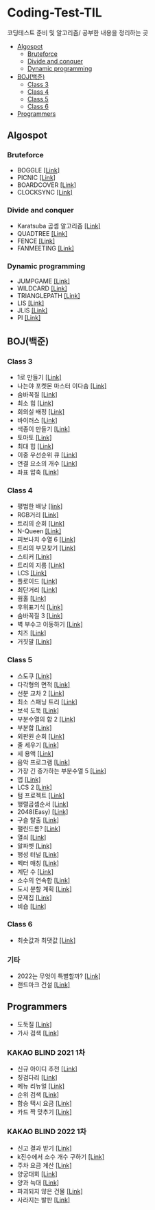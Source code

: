 # Coding-Test-TIL
코딩테스트 준비 및 알고리즘/ 공부한 내용을 정리하는 곳

* [Algospot](#algospot)
  + [Bruteforce](#Bruteforce)
  + [Divide and conquer](#Divide-and-conquer)
  + [Dynamic programming](#Dynamic-programming)
* [BOJ(백준)](#boj----)
  + [Class 3](#class-3)
  + [Class 4](#class-4)
  + [Class 5](#class-5)
  + [Class 6](#class-6)
* [Programmers](#programmers)
   
## Algospot
### Bruteforce
* BOGGLE [[Link]](https://github.com/Uniaut/Coding-Test-TIL/blob/main/Algospot/BOGGLE.md)
* PICNIC [[Link]](https://github.com/Uniaut/Coding-Test-TIL/blob/main/Algospot/PICNIC.md)
* BOARDCOVER [[Link]](https://github.com/Uniaut/Coding-Test-TIL/blob/main/Algospot/BOARDCOVER.md)
* CLOCKSYNC [[Link]](https://github.com/Uniaut/Coding-Test-TIL/blob/main/Algospot/CLOCKSYNC.md)
### Divide and conquer
* Karatsuba 곱셈 알고리즘 [[Link]](https://github.com/Uniaut/Coding-Test-TIL/blob/main/Algospot/Karatsuba.md)
* QUADTREE [[Link]](https://github.com/Uniaut/Coding-Test-TIL/blob/main/Algospot/QUADTREE.md)
* FENCE [[Link]](https://github.com/Uniaut/Coding-Test-TIL/blob/main/Algospot/FENCE.md)
* FANMEETING [[Link]](https://github.com/Uniaut/Coding-Test-TIL/blob/main/Algospot/FANMEETING.md)
### Dynamic programming
* JUMPGAME [[Link]](https://github.com/Uniaut/Coding-Test-TIL/blob/main/Algospot/JUMPGAME.md)
* WILDCARD [[Link]](https://github.com/Uniaut/Coding-Test-TIL/blob/main/Algospot/WILDCARD.md)
* TRIANGLEPATH [[Link]](https://github.com/Uniaut/Coding-Test-TIL/blob/main/Algospot/TRIANGLEPATH.md)
* LIS [[Link]](https://github.com/Uniaut/Coding-Test-TIL/blob/main/Algospot/LIS.md)
* JLIS [[Link]](https://github.com/Uniaut/Coding-Test-TIL/blob/main/Algospot/JLIS.md)
* PI [[Link]](https://github.com/Uniaut/Coding-Test-TIL/blob/main/Algospot/PI.md)

## BOJ(백준)
### Class 3
* 1로 만들기 [[Link]](https://github.com/Uniaut/Coding-Test-TIL/blob/main/BOJ/1463.md)
* 나는야 포켓몬 마스터 이다솜 [[Link]](https://github.com/Uniaut/Coding-Test-TIL/blob/main/BOJ/1620.md)
* 숨바꼭질 [[Link]](https://github.com/Uniaut/Coding-Test-TIL/blob/main/BOJ/1697.md)
* 최소 힙 [[Link]](https://github.com/Uniaut/Coding-Test-TIL/blob/main/BOJ/1927.md)
* 회의실 배정 [[Link]](https://github.com/Uniaut/Coding-Test-TIL/blob/main/BOJ/1931.md)
* 바이러스 [[Link]](https://github.com/Uniaut/Coding-Test-TIL/blob/main/BOJ/2606.md)
* 색종이 만들기 [[Link]](https://github.com/Uniaut/Coding-Test-TIL/blob/main/BOJ/2630.md)
* 토마토 [[Link]](https://github.com/Uniaut/Coding-Test-TIL/blob/main/BOJ/7576.md)
* 최대 힙 [[Link]](https://github.com/Uniaut/Coding-Test-TIL/blob/main/BOJ/11279.md)
* 이중 우선순위 큐 [[Link]](https://github.com/Uniaut/Coding-Test-TIL/blob/main/BOJ/7662.md)
* 연결 요소의 개수 [[Link]](https://github.com/Uniaut/Coding-Test-TIL/blob/main/BOJ/11724.md)
* 좌표 압축 [[Link]](https://github.com/Uniaut/Coding-Test-TIL/blob/main/BOJ/18870.md)
### Class 4
* 평범한 배낭 [[link]](https://github.com/Uniaut/Coding-Test-TIL/blob/main/BOJ/12865.md)
* RGB거리 [[Link]](https://github.com/Uniaut/Coding-Test-TIL/blob/main/BOJ/1149.md)
* 트리의 순회 [[Link]](https://github.com/Uniaut/Coding-Test-TIL/blob/main/BOJ/2263.md)
* N-Queen [[Link]](https://github.com/Uniaut/Coding-Test-TIL/blob/main/BOJ/9663.md)
* 피보나치 수열 6 [[Link]](https://github.com/Uniaut/Coding-Test-TIL/blob/main/BOJ/11444.md)
* 트리의 부모찾기 [[Link]](https://github.com/Uniaut/Coding-Test-TIL/blob/main/BOJ/11725.md)
* 스티커 [[Link]](https://github.com/Uniaut/Coding-Test-TIL/blob/main/BOJ/9465.md)
* 트리의 지름 [[Link]](https://github.com/Uniaut/Coding-Test-TIL/blob/main/BOJ/1167.md)
* LCS [[Link]](https://github.com/Uniaut/Coding-Test-TIL/blob/main/BOJ/9251.md)
* 플로이드 [[Link]](https://github.com/Uniaut/Coding-Test-TIL/blob/main/BOJ/11404.md)
* 최단거리 [[Link]](https://github.com/Uniaut/Coding-Test-TIL/blob/main/BOJ/1753.md)
* 웜홀 [[Link]](https://github.com/Uniaut/Coding-Test-TIL/blob/main/BOJ/1865.md)
* 후위표기식 [[Link]](https://github.com/Uniaut/Coding-Test-TIL/blob/main/BOJ/1927.md)
* 숨바꼭질 3 [[Link]](https://github.com/Uniaut/Coding-Test-TIL/blob/main/BOJ/13549.md)
* 벽 부수고 이동하기 [[Link]](https://github.com/Uniaut/Coding-Test-TIL/blob/main/BOJ/2206.md)
* 치즈 [[Link]](https://github.com/Uniaut/Coding-Test-TIL/blob/main/BOJ/2638.md)
* 거짓말 [[Link]](https://github.com/Uniaut/Coding-Test-TIL/blob/main/BOJ/1043.md)

### Class 5
* 스도쿠 [[Link]](https://github.com/Uniaut/Coding-Test-TIL/blob/main/BOJ/2239.md)
* 다각형의 면적 [[Link]](https://github.com/Uniaut/Coding-Test-TIL/blob/main/BOJ/2166.md)
* 선분 교차 2 [[Link]](https://github.com/Uniaut/Coding-Test-TIL/blob/main/BOJ/17387.md)
* 최소 스패닝 트리 [[Link]](https://github.com/Uniaut/Coding-Test-TIL/blob/main/BOJ/1197.md)
* 보석 도둑 [[Link]](https://github.com/Uniaut/Coding-Test-TIL/blob/main/BOJ/1202.md)
* 부분수열의 합 2 [[Link]](https://github.com/Uniaut/Coding-Test-TIL/blob/main/BOJ/1208.md)
* 부분합 [[Link]](https://github.com/Uniaut/Coding-Test-TIL/blob/main/BOJ/1806.md)
* 외판원 순회 [[Link]](https://github.com/Uniaut/Coding-Test-TIL/blob/main/BOJ/2098.md)
* 줄 세우기 [[Link]](https://github.com/Uniaut/Coding-Test-TIL/blob/main/BOJ/2252.md)
* 세 용액 [[Link]](https://github.com/Uniaut/Coding-Test-TIL/blob/main/BOJ/2473.md)
* 음악 프로그램 [[Link]](https://github.com/Uniaut/Coding-Test-TIL/blob/main/BOJ/2623.md)
* 가장 긴 증가하는 부분수열 5 [[Link]](https://github.com/Uniaut/Coding-Test-TIL/blob/main/BOJ/14003.md)
* 앱 [[Link]](https://github.com/Uniaut/Coding-Test-TIL/blob/main/BOJ/7579.md)
* LCS 2 [[Link]](https://github.com/Uniaut/Coding-Test-TIL/blob/main/BOJ/9252.md)
* 텀 프로젝트 [[Link]](https://github.com/Uniaut/Coding-Test-TIL/blob/main/BOJ/9466.md)
* 행렬곱셈순서 [[Link]](https://github.com/Uniaut/Coding-Test-TIL/blob/main/BOJ/11049.md)
* 2048(Easy) [[Link]](https://github.com/Uniaut/Coding-Test-TIL/blob/main/BOJ/12100.md)
* 구슬 탈출 [[Link]](https://github.com/Uniaut/Coding-Test-TIL/blob/main/BOJ/13460.md)
* 팰린드롬? [[Link]](https://github.com/Uniaut/Coding-Test-TIL/blob/main/BOJ/10942.md)
* 열쇠 [[Link]](https://github.com/Uniaut/Coding-Test-TIL/blob/main/BOJ/9328.md)
* 알파벳 [[Link]](https://github.com/Uniaut/Coding-Test-TIL/blob/main/BOJ/1987.md)
* 행성 터널 [[Link]](https://github.com/Uniaut/Coding-Test-TIL/blob/main/BOJ/2887.md)
* 벡터 매칭 [[Link]](https://github.com/Uniaut/Coding-Test-TIL/blob/main/BOJ/1007.md)
* 계단 수 [[Link]](https://github.com/Uniaut/Coding-Test-TIL/blob/main/BOJ/1562.md)
* 소수의 연속합 [[Link]](https://github.com/Uniaut/Coding-Test-TIL/blob/main/BOJ/1644.md)
* 도시 분할 계획 [[Link]](https://github.com/Uniaut/Coding-Test-TIL/blob/main/BOJ/1647.md)
* 문제집 [[Link]](https://github.com/Uniaut/Coding-Test-TIL/blob/main/BOJ/1766.md)
* 비숍 [[Link]](https://github.com/Uniaut/Coding-Test-TIL/blob/main/BOJ/1799.md)

### Class 6
* 최솟값과 최댓값 [[Link]](https://github.com/Uniaut/Coding-Test-TIL/blob/main/BOJ/2357.md)

### 기타
* 2022는 무엇이 특별할까? [[Link]](https://github.com/Uniaut/Coding-Test-TIL/blob/main/BOJ/24268.md)
* 랜드마크 건설 [[Link]](https://github.com/Uniaut/Coding-Test-TIL/blob/main/BOJ/24269.md)

## Programmers
* 도둑질 [[Link]](https://github.com/Uniaut/Coding-Test-TIL/blob/main/Programmers/thievery.md)
* 가사 검색 [[Link]](https://github.com/Uniaut/Coding-Test-TIL/blob/main/Programmers/lyrics_search.md)
### KAKAO BLIND 2021 1차
* 신규 아이디 추천 [[Link]](https://github.com/Uniaut/Coding-Test-TIL/blob/main/Programmers/new_id_recommendation.md)
* 징검다리 [[Link]](https://github.com/Uniaut/Coding-Test-TIL/blob/main/Programmers/stepping_stones.md)
* 메뉴 리뉴얼 [[Link]](https://github.com/Uniaut/Coding-Test-TIL/blob/main/Programmers/menu_renewal.md)
* 순위 검색 [[Link]](https://github.com/Uniaut/Coding-Test-TIL/edit/main/Programmers/rank_search.md)
* 합승 택시 요금 [[Link]](https://github.com/Uniaut/Coding-Test-TIL/blob/main/Programmers/taxi_fare.md)
* 카드 짝 맞추기 [[Link]](https://github.com/Uniaut/Coding-Test-TIL/blob/main/Programmers/card_pair_match.md)
### KAKAO BLIND 2022 1차
* 신고 결과 받기 [[Link]](https://github.com/Uniaut/Coding-Test-TIL/blob/main/Programmers/receiving_report_result.md)
* k진수에서 소수 개수 구하기 [[Link]](https://github.com/Uniaut/Coding-Test-TIL/blob/main/Programmers/n_prime_in_base_k.md)
* 주차 요금 계산 [[Link]](https://github.com/Uniaut/Coding-Test-TIL/blob/main/Programmers/parking_fee_calculation.md)
* 양궁대회 [[Link]](https://github.com/Uniaut/Coding-Test-TIL/blob/main/Programmers/archery_contest.md)
* 양과 늑대 [[Link]](https://github.com/Uniaut/Coding-Test-TIL/blob/main/Programmers/sheep_and_wolf.md)
* 파괴되지 않은 건물 [[Link]](https://github.com/Uniaut/Coding-Test-TIL/blob/main/Programmers/building_not_destroyed.md)
* 사라지는 발판 [[Link]](https://github.com/Uniaut/Coding-Test-TIL/blob/main/Programmers/vanishing_plate.md)
